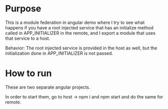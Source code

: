 # Purpose
This is a module federation in angular demo where I try to see what happens if you have a 
root injected service that has an initialize method called in APP_INITIALIZER in the remote, and I export a module that uses that service to a host.

Behavior: The root injected service is provided in the host as well, but the initialization done in APP_INITIALIZER is not passed.

# How to run
These are two separate angular projects.

In order to start them, go to host -> npm i and npm start and do the same for remote.

